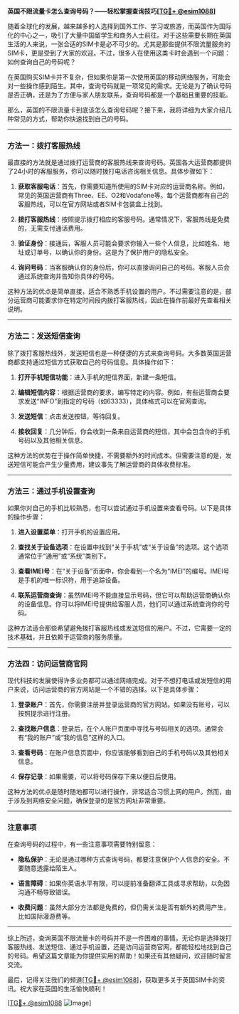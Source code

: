 **英国不限流量卡怎么查询号码？——轻松掌握查询技巧[[TG💪+ @esim1088](https://t.me/s/esim1088)]**

随着全球化的发展，越来越多的人选择到国外工作、学习或旅游，而英国作为国际化的中心之一，吸引了大量中国留学生和商务人士前往。对于这些需要长期在英国生活的人来说，一张合适的SIM卡是必不可少的。尤其是那些提供不限流量服务的SIM卡，更是受到了大家的欢迎。不过，很多人在使用这类卡时会遇到一个问题：如何查询自己的号码呢？

在英国购买SIM卡并不复杂，但如果你是第一次使用英国的移动网络服务，可能会对一些操作感到陌生。其中，查询号码就是一项常见的需求。无论是为了确认号码是否正确，还是为了方便与家人朋友联系，查询号码都是一个基础且重要的技能。

那么，英国的不限流量卡到底该怎么查询号码呢？接下来，我将详细为大家介绍几种常见的方式，帮助你快速找到自己的号码。

---

### 方法一：拨打客服热线

最直接的方法就是通过拨打运营商的客服热线来查询号码。英国各大运营商都提供了24小时的客服服务，你可以随时拨打电话咨询相关信息。具体步骤如下：

1. **获取客服电话**：首先，你需要知道所使用的SIM卡对应的运营商名称。例如，常见的英国运营商有Three、EE、O2和Vodafone等。每个运营商都有自己的客服热线，可以在官方网站或者SIM卡包装盒上找到。
   
2. **拨打客服热线**：按照提示拨打相应的客服号码。通常情况下，客服热线是免费的，无需支付通话费用。

3. **验证身份**：接通后，客服人员可能会要求你输入一些个人信息，比如姓名、地址或订单号，以确认你的身份。这是为了保护用户的隐私安全。

4. **询问号码**：当客服确认你的身份后，你可以直接询问自己的号码。客服人员会通过系统查询并告知你具体的号码。

这种方法的优点是简单直接，适合不熟悉手机设置的用户。不过需要注意的是，部分运营商可能要求你在特定时间段内拨打客服热线，因此在操作前最好先查看相关说明。

---

### 方法二：发送短信查询

除了拨打客服热线外，发送短信也是一种便捷的方式来查询号码。大多数英国运营商都支持通过短信方式获取自己的号码信息。具体操作如下：

1. **打开手机短信功能**：进入手机的短信界面，新建一条短信。

2. **编辑短信内容**：根据运营商的要求，编写特定的内容。例如，有些运营商会要求发送“INFO”到指定的号码（如63333），具体格式可以在官网查询。

3. **发送短信**：点击发送按钮，等待回复。

4. **接收回复**：几分钟后，你会收到一条来自运营商的短信，其中会包含你的手机号码以及其他相关信息。

这种方法的优势在于操作简单快捷，不需要额外的时间成本。但需要注意的是，发送短信可能会产生少量费用，建议事先了解运营商的具体收费标准。

---

### 方法三：通过手机设置查询

如果你对自己的手机比较熟悉，也可以尝试通过手机设置来查看号码。以下是具体的操作步骤：

1. **进入设置菜单**：打开手机的设置应用。

2. **查找关于设备选项**：在设置中找到“关于手机”或“关于设备”的选项。这个选项通常位于“通用”或“系统”类别下。

3. **查看IMEI号**：在“关于设备”页面中，你会看到一个名为“IMEI”的编号。IMEI号是手机的唯一标识符，用于追踪设备。

4. **联系运营商查询**：虽然IMEI号不能直接显示号码，但它可以帮助运营商确认你的设备信息。你可以将IMEI号提供给客服人员，他们可以通过系统查询你的号码。

这种方法适合那些希望避免拨打客服热线或发送短信的用户。不过，它需要一定的技术基础，并且依赖于运营商的服务质量。

---

### 方法四：访问运营商官网

现代科技的发展使得许多业务都可以通过网络完成。对于不想打电话或发短信的用户来说，访问运营商的官方网站是一个不错的选择。以下是具体步骤：

1. **登录账户**：首先，你需要注册并登录运营商的官方网站。如果没有账号，可以按照提示进行注册。

2. **查找账户信息**：登录后，在个人账户页面中寻找与号码相关的选项。通常会有“我的账户”或“我的信息”这样的入口。

3. **查看号码**：在账户信息页面中，你应该能够看到自己的手机号码以及其他相关信息。

4. **保存记录**：如果需要，可以将号码保存下来以便日后使用。

这种方法的优点是随时随地都可以进行操作，非常适合习惯上网的用户。然而，由于涉及到网络安全问题，确保登录的是官方网址非常重要。

---

### 注意事项

在查询号码的过程中，有一些注意事项需要特别留意：

- **隐私保护**：无论是通过哪种方式查询号码，都要注意保护个人信息的安全。不要随意透露给陌生人。
  
- **语言障碍**：如果你英语水平有限，可以提前准备翻译工具或寻求帮助，以免因沟通不畅导致错误。

- **收费问题**：虽然大部分方法都是免费的，但仍需关注是否有额外的费用产生，比如国际漫游费等。

---

综上所述，查询英国不限流量卡的号码并不是一件困难的事情。无论你是选择拨打客服热线、发送短信、通过手机设置，还是访问运营商官网，都能轻松地找到自己的号码。希望这篇文章能为你提供实用的帮助！如果还有其他疑问，欢迎随时留言交流。

最后，记得关注我们的频道[[TG💪+ @esim1088](https://t.me/s/esim1088)]，获取更多关于英国SIM卡的资讯。祝大家在英国的生活愉快顺利！

[[TG💪+ @esim1088](https://t.me/s/esim1088) ![Image](https://i.postimg.cc/4NQfJmqS/Snipaste-2025-05-13-00-14-12.png)]